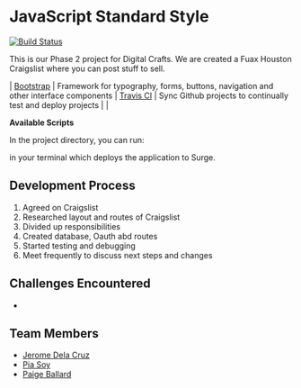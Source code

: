 # JavaScript Standard Style
[![Build Status](https://travis-ci.org/paigeballard/Houston-Faux-Craigslist.svg?branch=master)](https://travis-ci.org/paigeballard/Houston-Faux-Craigslist)


This is our Phase 2 project for Digital Crafts. We are created a Fuax Houston Craigslist where you can post stuff to sell. 


| [Bootstrap](https://getbootstrap.com/) | Framework for typography, forms, buttons, navigation and other interface components | [Travis CI](https://travis-ci.org/) | Sync Github projects to continually test and deploy projects |
| 

**Available Scripts**

In the project directory, you can run:

in your terminal which deploys the application to Surge. 

## Development Process

1. Agreed on Craigslist 
2. Researched layout and routes of Craigslist
3. Divided up responsibilities 
4. Created database, Oauth abd routes
5. Started testing and debugging 
6. Meet frequently to discuss next steps and changes

## Challenges Encountered


- 
## Team Members

- [Jerome Dela Cruz](https://github.com/jjdelacruz1)
- [Pia Soy](https://github.com/piasoy)
- [Paige Ballard](https://github.com/paigeballard)
